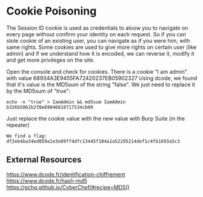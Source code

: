 # Cookie Poisoning

The Session ID cookie is used as credentials to aloow you to navigate on every page without confirm your identity on each request.
So if you can stole cookie of an existing user, you can navigate as if you were him, with same rights.
Some cookies are used to give more rights on certain user (like admin) and if we understand how it is encoded,
we can reverse it, modify it and get more privileges on the site.

Open the console and check for cookies.
There is a cookie "I am admin" with value 68934A3E9455FA72420237EB05902327
Using dcode, we found that it's value is the MD5sum of the string "false".
We just need to replace it by the MD5sum of "true":

```shell
echo -n "true" > IamAdmin && md5sum IamAdmin
b326b5062b2f0e69046810717534cb09
```

Just replace the cookie value with the new value with Burp Suite (in the repeater)

	We find a flag:
	df2eb4ba34ed059a1e3e89ff4dfc13445f104a1a52295214def1c4fb1693a5c3

## External Resources
https://www.dcode.fr/identification-chiffrement </br>
https://www.dcode.fr/hash-md5 </br>
https://gchq.github.io/CyberChef/#recipe=MD5()
